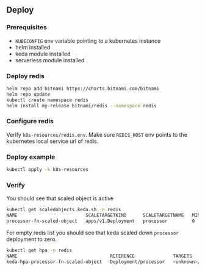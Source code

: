 ## Deploy 

### Prerequisites

 - `KUBECONFIG` env variable pointing to a kubernetes instance
 - helm installed
 - keda module installed
 - serverless module installed


### Deploy redis

```sh
helm repo add bitnami https://charts.bitnami.com/bitnami
helm repo update
kubectl create namespace redis
helm install my-release bitnami/redis --namespace redis
```

### Configure redis

Verify `k8s-resources/redis.env`. Make sure `REDIS_HOST` env points to the kubernetes local service url of redis.

### Deploy example

```sh
kubectl apply -k k8s-resources
```

### Verify

You should see that scaled object is active
```sh
kubectl get scaledobjects.keda.sh -n redis
NAME                         SCALETARGETKIND      SCALETARGETNAME   MIN   MAX   TRIGGERS   AUTHENTICATION   READY   ACTIVE   FALLBACK   PAUSED    AGE
processor-fn-scaled-object   apps/v1.Deployment   processor         0     5     redis                       True    False    Unknown    Unknown   6m27s
```

For empty redis list you should see that keda scaled down `processor` deployment to zero.

```sh
kubectl get hpa -n redis
NAME                                  REFERENCE              TARGETS             MINPODS   MAXPODS   REPLICAS   AGE
keda-hpa-processor-fn-scaled-object   Deployment/processor   <unknown>/5 (avg)   1         5         0          4m49s
```